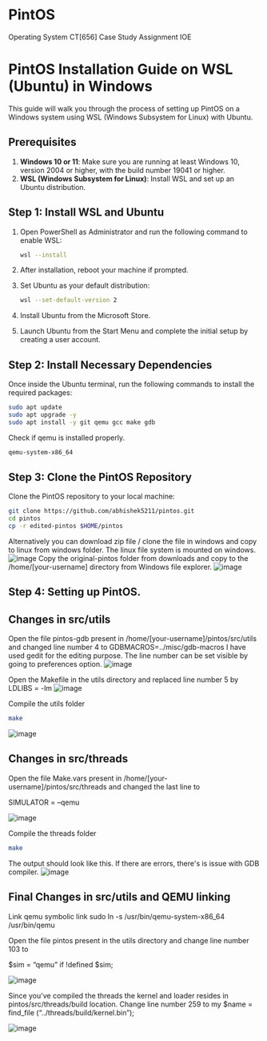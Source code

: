 # PintOS
Operating System CT[656] Case Study Assignment IOE 

# PintOS Installation Guide on WSL (Ubuntu) in Windows

This guide will walk you through the process of setting up PintOS on a Windows system using WSL (Windows Subsystem for Linux) with Ubuntu.

## Prerequisites

1. **Windows 10 or 11**: Make sure you are running at least Windows 10, version 2004 or higher, with the build number 19041 or higher.
2. **WSL (Windows Subsystem for Linux)**: Install WSL and set up an Ubuntu distribution.
   
## Step 1: Install WSL and Ubuntu

1. Open PowerShell as Administrator and run the following command to enable WSL:
    ```bash
    wsl --install
    ```

2. After installation, reboot your machine if prompted.

3. Set Ubuntu as your default distribution:
    ```bash
    wsl --set-default-version 2
    ```

4. Install Ubuntu from the Microsoft Store.

5. Launch Ubuntu from the Start Menu and complete the initial setup by creating a user account.

## Step 2: Install Necessary Dependencies

Once inside the Ubuntu terminal, run the following commands to install the required packages:

```bash
sudo apt update
sudo apt upgrade -y
sudo apt install -y git qemu gcc make gdb
```
Check if qemu is installed properly.
```bash
qemu-system-x86_64
```

## Step 3: Clone the PintOS Repository

Clone the PintOS repository to your local machine:

```sh
git clone https://github.com/abhishek5211/pintos.git
cd pintos
cp -r edited-pintos $HOME/pintos
```
Alternatively you can download zip file / clone the file in windows and copy to linux from windows folder. The linux file system is mounted on windows.
![image](https://github.com/user-attachments/assets/e46ba878-160c-4683-893a-331aa1c5aa95)
Copy the original-pintos folder from downloads and copy to the /home/[your-username] directory from Windows file explorer.
![image](https://github.com/user-attachments/assets/26f6edd6-80e0-453b-8b1b-f439def51dc2)

## Step 4: Setting up PintOS.

## Changes in src/utils 
Open the file pintos-gdb present in /home/[your-username]/pintos/src/utils and changed line number 4 to
GDBMACROS=../misc/gdb-macros
I have used gedit for the editing purpose. The line number can be set visible by going to preferences option.
![image](https://github.com/user-attachments/assets/2454c0dd-8d4e-4c36-806a-3e75a04c5b00)

Open the Makefile in the utils directory and replaced line number 5 by
LDLIBS = -lm
![image](https://github.com/user-attachments/assets/b3445ebf-c77c-4129-92cb-e6bebbc8182b)

Compile the utils folder
```bash
make
```

![image](https://github.com/user-attachments/assets/e3af20f5-a640-4b37-bc7d-c96f1ef47d1a)


## Changes in src/threads

Open the file Make.vars present in /home/[your-username]/pintos/src/threads and changed the last line to

SIMULATOR = –qemu

![image](https://github.com/user-attachments/assets/62a1560f-45a5-4004-87e4-a1c52035d8fe)

Compile the threads folder
```bash
make
```
The output should look like this. If there are errors, there's is issue with GDB compiler.
![image](https://github.com/user-attachments/assets/47408f69-e3c8-4a4c-a1f0-06dc6d5d03f4)

## Final Changes in src/utils and QEMU linking
Link qemu symbolic link
sudo ln -s /usr/bin/qemu-system-x86_64 /usr/bin/qemu


Open the file pintos present in the utils directory and change line number 103 to

$sim = “qemu” if !defined $sim;

![image](https://github.com/user-attachments/assets/f89d539a-1b2d-4881-bdee-30f4a079bda2)

Since you've compiled the threads the kernel and loader resides in pintos/src/threads/build location.
Change line number 259 to
my $name = find_file (“../threads/build/kernel.bin”);

![image](https://github.com/user-attachments/assets/dc1e8b73-3523-4eb1-8587-465b79512276)






